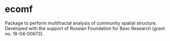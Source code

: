 # ecomf
Package to perform multifractal analysis of community spatial structure. 
Developed with the support of Russian Foundation for Basc Research (grant no. 18-04-00673).